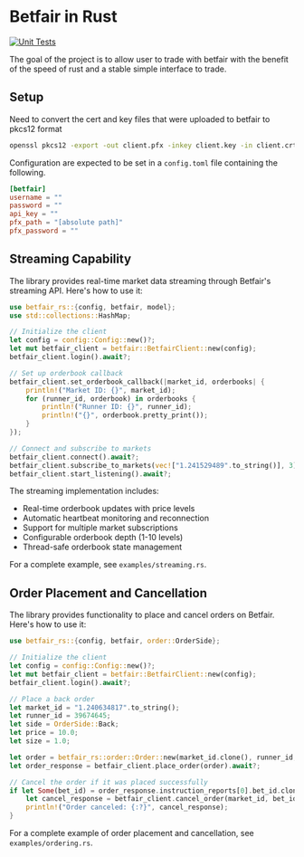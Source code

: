 # Betfair in Rust

[![Unit Tests](https://github.com/t2o2/betfair-rs/actions/workflows/unit_tests.yml/badge.svg)](https://github.com/t2o2/betfair-rs/actions/workflows/unit_tests.yml)

The goal of the project is to allow user to trade with betfair with the benefit of the speed of rust and a stable simple interface to trade.

## Setup

Need to convert the cert and key files that were uploaded to betfair to pkcs12 format

```bash
openssl pkcs12 -export -out client.pfx -inkey client.key -in client.crt
```

Configuration are expected to be set in a `config.toml` file containing the following.

```toml
[betfair]
username = ""
password = ""
api_key = ""
pfx_path = "[absolute path]"
pfx_password = ""
```

## Streaming Capability

The library provides real-time market data streaming through Betfair's streaming API. Here's how to use it:

```rust
use betfair_rs::{config, betfair, model};
use std::collections::HashMap;

// Initialize the client
let config = config::Config::new()?;
let mut betfair_client = betfair::BetfairClient::new(config);
betfair_client.login().await?;

// Set up orderbook callback
betfair_client.set_orderbook_callback(|market_id, orderbooks| {
    println!("Market ID: {}", market_id);
    for (runner_id, orderbook) in orderbooks {
        println!("Runner ID: {}", runner_id);
        println!("{}", orderbook.pretty_print());
    }
});

// Connect and subscribe to markets
betfair_client.connect().await?;
betfair_client.subscribe_to_markets(vec!["1.241529489".to_string()], 3).await?;
betfair_client.start_listening().await?;
```

The streaming implementation includes:
- Real-time orderbook updates with price levels
- Automatic heartbeat monitoring and reconnection
- Support for multiple market subscriptions
- Configurable orderbook depth (1-10 levels)
- Thread-safe orderbook state management

For a complete example, see `examples/streaming.rs`.

## Order Placement and Cancellation

The library provides functionality to place and cancel orders on Betfair. Here's how to use it:

```rust
use betfair_rs::{config, betfair, order::OrderSide};

// Initialize the client
let config = config::Config::new()?;
let mut betfair_client = betfair::BetfairClient::new(config);
betfair_client.login().await?;

// Place a back order
let market_id = "1.240634817".to_string();
let runner_id = 39674645;
let side = OrderSide::Back;
let price = 10.0;
let size = 1.0;

let order = betfair_rs::order::Order::new(market_id.clone(), runner_id, side, price, size);
let order_response = betfair_client.place_order(order).await?;

// Cancel the order if it was placed successfully
if let Some(bet_id) = order_response.instruction_reports[0].bet_id.clone() {
    let cancel_response = betfair_client.cancel_order(market_id, bet_id).await?;
    println!("Order canceled: {:?}", cancel_response);
}
```

For a complete example of order placement and cancellation, see `examples/ordering.rs`.

